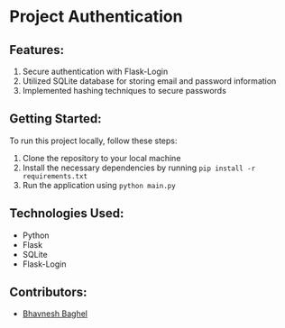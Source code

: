 
# Project Authentication

## Features:
1. Secure authentication with Flask-Login
2. Utilized SQLite database for storing email and password information
3. Implemented hashing techniques to secure passwords

## Getting Started:
To run this project locally, follow these steps:

1. Clone the repository to your local machine
2. Install the necessary dependencies by running `pip install -r requirements.txt`
3. Run the application using `python main.py`

## Technologies Used:
- Python
- Flask
- SQLite
- Flask-Login

## Contributors:
- [Bhavnesh Baghel](https://github.com/ibhavneshbaghel2213)

